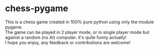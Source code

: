 # chess-pygame
This is a chess game created in 100% pure python using only the module pygame.  
The game can be played in 2 player mode, or in single player mode but against a random (no AI) computer. it's quite funny actually!  
I hope you enjoy, any feedback or contributions are welcome!
